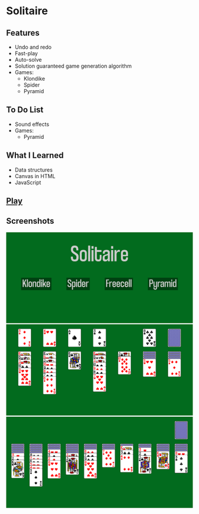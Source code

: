 # Solitaire
## Features
* Undo and redo
* Fast-play
* Auto-solve
* Solution guaranteed game generation algorithm
* Games:
    * Klondike
    * Spider
    * Pyramid

## To Do List
* Sound effects
* Games:
    * Pyramid

## What I Learned
* Data structures
* Canvas in HTML
* JavaScript

## [Play](https://biarmic.github.io/solitaire-js/)

## Screenshots
![screenshot](readme-images/screenshot-1.png "Menu")
![screenshot](readme-images/screenshot-2.png "Klondike")
![screenshot](readme-images/screenshot-3.png "Spider")